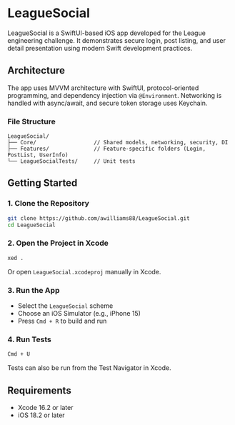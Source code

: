 # LeagueSocial

LeagueSocial is a SwiftUI-based iOS app developed for the League engineering challenge. It demonstrates secure login, post listing, and user detail presentation using modern Swift development practices.

## Architecture

The app uses MVVM architecture with SwiftUI, protocol-oriented programming, and dependency injection via `@Environment`. Networking is handled with async/await, and secure token storage uses Keychain.

### File Structure

```
LeagueSocial/
├── Core/                  // Shared models, networking, security, DI
├── Features/              // Feature-specific folders (Login, PostList, UserInfo)
└── LeagueSocialTests/     // Unit tests
```

## Getting Started

### 1. Clone the Repository

```bash
git clone https://github.com/awilliams88/LeagueSocial.git
cd LeagueSocial
```

### 2. Open the Project in Xcode

```bash
xed .
```

Or open `LeagueSocial.xcodeproj` manually in Xcode.

### 3. Run the App

- Select the `LeagueSocial` scheme
- Choose an iOS Simulator (e.g., iPhone 15)
- Press `Cmd + R` to build and run

### 4. Run Tests

```bash
Cmd + U
```

Tests can also be run from the Test Navigator in Xcode.

## Requirements

- Xcode 16.2 or later
- iOS 18.2 or later
